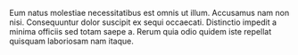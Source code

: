 Eum natus molestiae necessitatibus est omnis ut illum. Accusamus nam non nisi. Consequuntur dolor suscipit ex sequi occaecati. Distinctio impedit a minima officiis sed totam saepe a. Rerum quia odio quidem iste repellat quisquam laboriosam nam itaque.